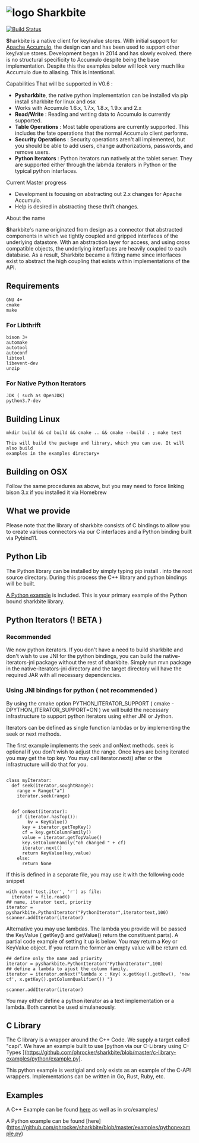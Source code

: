 # ![logo](https://www.sharkbite.io/wp-content/uploads/2017/02/sharkbite.jpg) Sharkbite 
[![Build Status](https://travis-ci.org/phrocker/sharkbite.svg?branch=master)](https://travis-ci.org/phrocker/sharkbite)

**S**harkbite is a native client for key/value stores. With 
initial support for [Apache Accumulo][accumulo], the design can and has been used to support other key/value
stores. Development began in 2014 and has  slowly evolved. there is no structural specificity to Accumulo
despite being the base implementation. Despite this the examples below will look very much like Accumulo due to aliasing. This is intentional.

Capabilities That will be supported in V0.6 : 

 * **Pysharkbite**, the native python implementation can be installed via pip install sharkbite for linux and osx
 * Works with Accumulo 1.6.x, 1.7.x, 1.8.x, 1.9.x and 2.x
 * **Read/Write** : Reading and writing data to Accumulo is currently supported.
 * **Table Operations** : Most table operations are currently supported. This includes the fate operations that the normal Accumulo client performs.
 * **Security Operations** : Security operations aren't all implemented, but you should be able to add users, change authorizations, passwords, and remove users.
 * **Python Iterators**  : Python iterators run natively at the tablet server. They are supported either through the labmda iterators in Python or the typical python interfaces. 
 
Current Master progress 
  * Development is focusing on abstracting out 2.x changes for Apache Accumulo.
  * Help is desired in abstracting these thrift changes.  

About the name

**S**harkbite's name originated from design as a connector that abstracted components in which we tightly
coupled and gripped interfaces of the underlying datastore. With an abstraction layer for access, and using
cross compatible objects, the underlying interfaces are heavily coupled to each database. As a result, Sharkbite
became a fitting name since interfaces exist to abstract the high coupling that exists within implementations of 
the API.

## Requirements

	GNU 4+
	cmake
	make
	
### For Libthrift
	bison 3+ 
	automake
	autotool
	autoconf
	libtool
	libevent-dev
	unzip
	
### For Native Python Iterators
 	JDK ( such as OpenJDK)
	python3.7-dev


## Building Linux
```
mkdir build && cd build && cmake .. && cmake --build . ; make test

This will build the package and library, which you can use. It will also build
examples in the examples directory+	
```

## Building on OSX

Follow the same procedures as above, but you may need to force linking bison 3.x
if you installed it via Homebrew

## What we provide

Please note that the library of sharkbite consists of C bindings to allow you to create various connectors
via our C interfaces and a Python binding built via Pybind11. 

## Python Lib
The Python library can be installed by simply typing pip install . into the root source directory.
During this process the C++ library and python bindings will be built.

[A Python example](https://github.com/phrocker/sharkbite/blob/master/examples/pythonexample.py) is included. This is your primary example of the Python bound sharkbite
library.

## Python Iterators (! BETA )

### Recommended
We now python iterators. If you don't have a need to build sharkbite and don't wish to use JNI for the python bindings, you can build
the native-iterators-jni package without the rest of sharkbite. Simply run mvn package in the native-iterators-jni directory
and the target directory will have the required JAR with all necessary dependencies. 

### Using JNI bindings for python ( not recommended )
By using the cmake option PYTHON_ITERATOR_SUPPORT ( cmake -DPYTHON_ITERATOR_SUPPORT=ON ) we will build the necessary infrastructure to support python iterators using 
either JNI or Jython. 

Iterators can be defined as single function lambdas or by implementing the seek or next methods.


The first example implements the seek and onNext methods. seek is optional if you don't wish to adjust the range. Once keys are being iterated you may get the top key. You may call 
iterator.next() after or the infrastructure will do that for you. 

```

class myIterator: 
  def seek(iterator,soughtRange):
    range = Range("a")
    iterator.seek(range)


  def onNext(iterator):
    if (iterator.hasTop()):
    	kv = KeyValue()
  	  key = iterator.getTopKey()
  	  cf = key.getColumnFamily()
  	  value = iterator.getTopValue()
  	  key.setColumnFamily("oh changed " + cf)
  	  iterator.next()
  	  return KeyValue(key,value)
    else: 
      return None

```

If this is defined in a separate file, you may use it with the following code snippet

```
with open('test.iter', 'r') as file:
  iterator = file.read()
## name, iterator text, priority
iterator = pysharkbite.PythonIterator("PythonIterator",iteratortext,100)
scanner.addIterator(iterator)    
```

Alternative you may use lambdas. The lambda you provide will be passed the KeyValue ( getKey() and getValue() return the constituent parts). A partial code example of setting it up is below.
You may return a Key or KeyValue object. If you return the former an empty value will be return ed.

```
## define only the name and priority 
iterator = pysharkbite.PythonIterator("PythonIterator",100)
## define a lambda to ajust the column family.
iterator = iterator.onNext("lambda x : Key( x.getKey().getRow(), 'new cf', x.getKey().getColumnQualifier()) ")

scanner.addIterator(iterator)
```

You may either define a python iterator as a text implementation or a lambda. Both cannot be used simulaneously. 

## C Library

The C library is a wrapper around the C++ Code. We supply a target called "capi". We have an example
built to use [python via our C-Library using C-Types ](https://github.com/phrocker/sharkbite/blob/master/c-library-examples/python/example.py].

This python example is vestigial and only exists as an example of the C-API wrappers. Implementations can be written
in Go, Rust, Ruby, etc. 

## Examples

A C++ Example can be found [here](https://www.github.com/phrocker/sharkbite/blob/master/examples/CppExample.cpp) as well as in src/examples/

A Python example can be found [here] (https://github.com/phrocker/sharkbite/blob/master/examples/pythonexample.py)

[accumulo]: https://accumulo.apache.org
